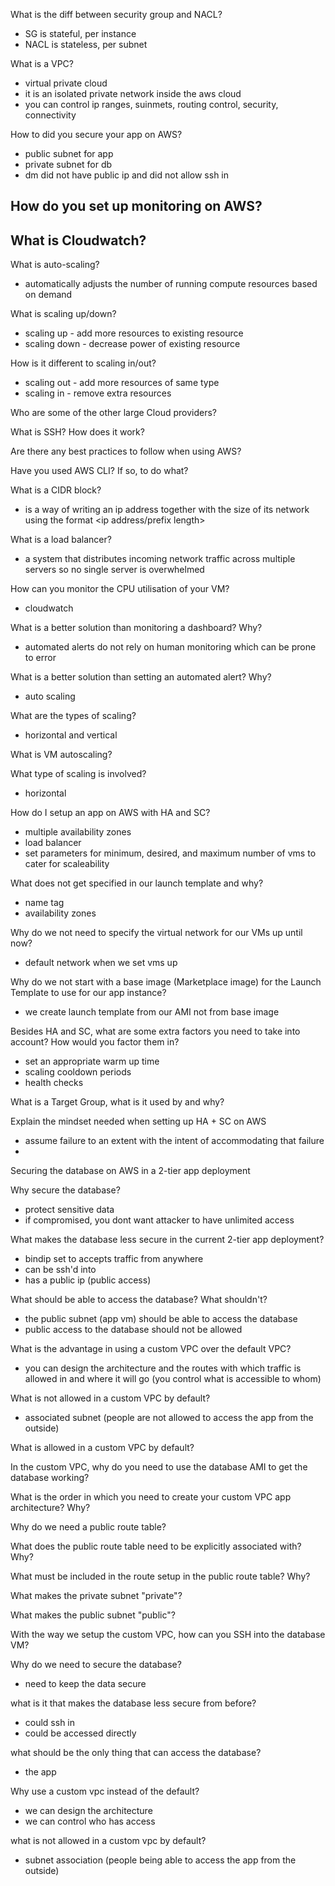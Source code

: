What is the diff between security group and NACL? 
- SG is stateful, per instance
- NACL is stateless, per subnet

What is a VPC? 
- virtual private cloud
- it is an isolated private network inside the aws cloud
- you can control ip ranges, suinmets, routing control, security, connectivity

How to did you secure your app on AWS? 
- public subnet for app
- private subnet for db
- dm did not have public ip and did not allow ssh in

How do you set up monitoring on AWS? 
- 

What is Cloudwatch? 
- 

What is auto-scaling? 
- automatically adjusts the number of running compute resources based on demand


What is scaling up/down? 
- scaling up - add more resources to existing resource
- scaling down - decrease power of existing resource

How is it different to scaling in/out? 
- scaling out - add more resources of same type
- scaling in - remove extra resources

Who are some of the other large Cloud providers? 

What is SSH? How does it work? 

Are there any best practices to follow when using AWS? 

Have you used AWS CLI? If so, to do what? 

What is a CIDR block? 
- is a way of writing an ip address together with the size of its network using the format <ip address/prefix length>

What is a load balancer? 
- a system that distributes incoming network traffic across multiple servers so no single server is overwhelmed

How can you monitor the CPU utilisation of your VM? 
- cloudwatch

What is a better solution than monitoring a dashboard?  Why? 
- automated alerts do not rely on human monitoring which can be prone to error

What is a better solution than setting an automated alert? Why? 
- auto scaling

What are the types of scaling? 
- horizontal and vertical

What is VM autoscaling? 

What type of scaling is involved? 
- horizontal 

How do I setup an app on AWS with HA and SC? 
- multiple availability zones
- load balancer
- set parameters for minimum, desired, and maximum number of vms to cater for scaleability

What does not get specified in our launch template and why? 
- name tag
- availability zones


Why do we not need to specify the virtual network for our VMs up until now? 
- default network when we set vms up

Why do we not start with a base image (Marketplace image) for the Launch Template to use for our app instance? 
- we create launch template from our AMI not from base image

Besides HA and SC, what are some extra factors you need to take into account? How would you factor them in? 
- set an appropriate warm up time
- scaling cooldown periods
- health checks

What is a Target Group, what is it used by and why? 


Explain the mindset needed when setting up HA + SC on AWS 
- assume failure to an extent with the intent of accommodating that failure
- 
 

Securing the database on AWS in a 2-tier app deployment 

Why secure the database? 
- protect sensitive data
- if compromised, you dont want attacker to have unlimited access

What makes the database less secure in the current 2-tier app deployment?
- bindip set to accepts traffic from anywhere
- can be ssh'd into
- has a public ip (public access)

What should be able to access the database? What shouldn't? 
- the public subnet (app vm) should be able to access the database
- public access to the database should not be allowed

What is the advantage in using a custom VPC over the default VPC? 
- you can design the architecture and the routes with which traffic is allowed in and where it will go (you control what is accessible to whom)

What is not allowed in a custom VPC by default? 
- associated subnet (people are not allowed to access the app from the outside)

What is allowed in a custom VPC by default? 

In the custom VPC, why do you need to use the database AMI to get the database working? 

What is the order in which you need to create your custom VPC app architecture? Why? 

Why do we need a public route table? 

What does the public route table need to be explicitly associated with? Why? 

What must be included in the route setup in the public route table? Why? 

What makes the private subnet "private"? 

What makes the public subnet "public"? 

With the way we setup the custom VPC, how can you SSH into the database VM? 


Why do we need to secure the database?
- need to keep the data secure


what is it that makes the database less secure from before?
- could ssh in
- could be accessed directly

what should be the only thing that can access the database?
- the app

Why use a custom vpc instead of the default?
- we can design the architecture 
- we can control who has access

what is not allowed in a custom vpc by default?
- subnet association (people being able to access the app from the outside)
